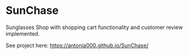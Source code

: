 # SunChase
Sunglasses Shop with shopping cart functionality and customer review implemented.

See project here: https://antonia000.github.io/SunChase/
